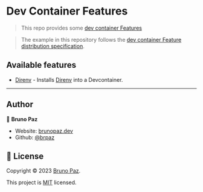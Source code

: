 # Dev Container Features

> This repo provides some [dev container Features](https://containers.dev/implementors/features/)

> The example in this repository follows the [dev container Feature distribution specification](https://containers.dev/implementors/features-distribution/).

## Available features

- [Direnv](src/direnv/README.md) - Installs [Direnv](https://direnv.net/) into a Devcontainer.

---

## Author

👤 **Bruno Paz**

* Website: [brunopaz.dev](https://brunopaz.dev)
* Github: [@brpaz](https://github.com/brpaz)

## 📝 License

Copyright © 2023 [Bruno Paz](https://github.com/brpaz).

This project is [MIT](https://opensource.org/licenses/MIT) licensed.
